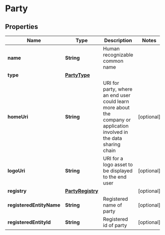 # Party

## Properties
Name | Type | Description | Notes
------------ | ------------- | ------------- | -------------
**name** | **String** | Human recognizable common name | 
**type** | [**PartyType**](PartyType.md) |  | 
**homeUri** | **String** | URI for party, where an end user could learn more about the company or application involved in the data sharing chain |  [optional]
**logoUri** | **String** | URI for a logo asset to be displayed to the end user |  [optional]
**registry** | [**PartyRegistry**](PartyRegistry.md) |  |  [optional]
**registeredEntityName** | **String** | Registered name of party |  [optional]
**registeredEntityId** | **String** | Registered id of party |  [optional]
